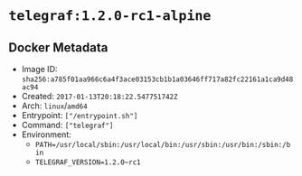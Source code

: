# `telegraf:1.2.0-rc1-alpine`

## Docker Metadata

- Image ID: `sha256:a785f01aa966c6a4f3ace03153cb1b1a03646ff717a82fc22161a1ca9d48ac94`
- Created: `2017-01-13T20:18:22.547751742Z`
- Arch: `linux`/`amd64`
- Entrypoint: `["/entrypoint.sh"]`
- Command: `["telegraf"]`
- Environment:
  - `PATH=/usr/local/sbin:/usr/local/bin:/usr/sbin:/usr/bin:/sbin:/bin`
  - `TELEGRAF_VERSION=1.2.0~rc1`
